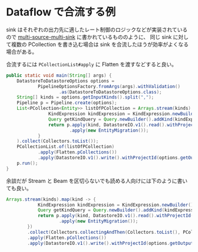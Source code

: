 # Dataflow で合流する例

sink はそれぞれの出力先に適したレート制御のロジックなどが実装されているので [multi-source-multi-sink](/dataflow/example/multi-source-multi-sink/README.md) に書かれているもののように、
同じ sink に対して複数の PCollection を書き込む場合は sink を合流したほうが効率がよくなる場合がある。

合流するには `PCollectionList#apply` に Flatten を渡すなどすると良い。

```java
public static void main(String[] args) {
    DatastoreToDatastoreOptions options =
            PipelineOptionsFactory.fromArgs(args).withValidation()
                    .as(DatastoreToDatastoreOptions.class);
    String[] kinds = options.getInputKinds().split(",");
    Pipeline p = Pipeline.create(options);
    List<PCollection<Entity>> listOfPCollection = Arrays.stream(kinds).map(kind -> {
                KindExpression kindExpression = KindExpression.newBuilder().setName(kind).build();
                Query getKindQuery = Query.newBuilder().addKind(kindExpression).build();
                return p.apply(kind, DatastoreIO.v1().read().withProjectId(options.getInputProjectId()).withQuery(getKindQuery))
                        .apply(new EntityMigration());
            }
    ).collect(Collectors.toList());
    PCollectionList.of(listOfPCollection)
            .apply(Flatten.pCollections())
            .apply(DatastoreIO.v1().write().withProjectId(options.getOutputProjectId()));
    p.run();
}
```

余談だが Stream と Beam を区切らないでも読める人向けには下のように書いても良い。

```java
Arrays.stream(kinds).map(kind -> {
            KindExpression kindExpression = KindExpression.newBuilder().setName(kind).build();
            Query getKindQuery = Query.newBuilder().addKind(kindExpression).build();
            return p.apply(kind, DatastoreIO.v1().read().withProjectId(options.getInputProjectId()).withQuery(getKindQuery))
                    .apply(new EntityMigration());
        })
        .collect(Collectors.collectingAndThen(Collectors.toList(), PCollectionList::of))
        .apply(Flatten.pCollections())
        .apply(DatastoreIO.v1().write().withProjectId(options.getOutputProjectId()));
```
